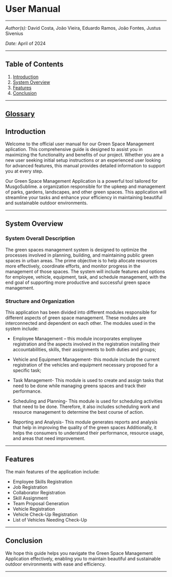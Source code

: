 


# User Manual

---



*Author(s):* David Costa, João Vieira, Eduardo Ramos, João Fontes, Justus Sivenius

*Date:* April of 2024

---

## Table of Contents

1. [Introduction](#introduction)
2. [System Overview](#systemoverview)
3. [Features](Features)
4. [Conclusion](#conclusion)

---
## [Glossary](../sprintA/global-artifacts/01.requirements-engineering/glossary.md)

## Introduction <a name="introduction"></a>

Welcome to the official user manual for our Green Space Management aplication. 
This comprehensive guide is designed to assist you in maximizing the functionality and benefits of our project.
Whether you are a new user seeking initial setup instructions or an experienced user looking 
for advanced features, this manual provides detailed information to support you at every step.

Our Green Space Management Application is a powerful tool tailored for MusgoSublime. 
a organization responsible for the upkeep and management of parks, gardens, 
landscapes, and other green spaces. 
This application will streamline your tasks and enhance your efficiency in 
maintaining beautiful and sustainable outdoor environments.

---

## System Overview <a name="systemoverview"></a>

### System Overall Description

The green spaces management system is designed to optimize 
the processes involved in planning, building, and maintaining 
public green spaces in urban areas. The prime objective is to
help allocate resources more effectively, coordinate efforts, 
and monitor progress in the management of those spaces.
The system will include features and options for employee, vehicle, 
equipment, task, and schedule management, with the end goal 
of supporting more productive and successful green space 
management.

### Structure and Organization
This application has been divided into different modules 
responsible for different aspects of green space management. 
These modules are interconnected and dependent on each other. 
The modules used in the system include:
* Employee Management – this module incorporates employee registration 
and the aspects involved in the registration installing their
accountabilities, skills, their assignments to both duties 
and groups;
* Vehicle and Equipment Management- this module include the 
current registration of the vehicles and equipment necessary 
proposed for a specific task;
* Task Management- This module is used to create and assign 
tasks that need to be done while managing greens spaces and 
track their performance.

* Scheduling and Planning- This module is used for scheduling
activities that need to be done. Therefore, it also includes 
scheduling work and resource management to determine the best
course of action.
  
* Reporting and Analysis- This module generates reports and 
analysis that help in improving the quality of the green 
spaces Additionally, it helps the consumers to understand their
performance, resource usage, and areas that need improvement.


  

---

## Features <a name="Features"></a>
The main features of the application include:
* Employee Skills Registration
* Job Registration
* Collaborator Registration
* Skill Assignment
* Team Proposal Generation
* Vehicle Registration
* Vehicle Check-Up Registration
* List of Vehicles Needing Check-Up
---

## Conclusion <a name="conclusion"></a>

We hope this guide helps you navigate the Green Space Management Application effectively, enabling you to maintain beautiful and sustainable outdoor environments with ease and efficiency.

---

